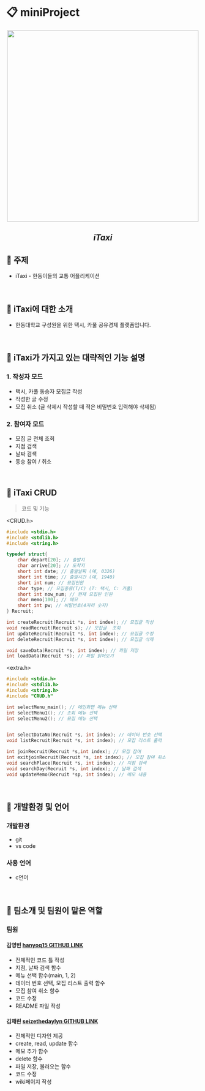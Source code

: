 # 📋 miniProject

<div align="center"> 

<img src="https://user-images.githubusercontent.com/130302221/236679887-e07f2804-ddea-450a-aee1-2f6a0b3f2dbb.png" height="500" width="500">
 
  ## *iTaxi*  
</div>
  
## 🚖 주제
 - iTaxi - 한동이들의 교통 어플리케이션

<br/>

## 🚖 iTaxi에 대한 소개
  - 한동대학교 구성원을 위한 택시, 카풀 공유경제 플랫폼입니다.

<br/>
  
##  🚖 iTaxi가 가지고 있는 대략적인 기능 설명
### 1.  작성자 모드  
  - 택시, 카풀 동승자 모집글 작성
  - 작성한 글 수정
  - 모집 취소 (글 삭제시 작성할 때 적은 비밀번호 입력해야 삭제됨)
### 2.  참여자 모드
  - 모집 글 전체 조회
  - 지점 검색
  - 날짜 검색
  - 동승 참여 / 취소

<br/>

## 🚖 iTaxi CRUD
> 코드 및 기능  
  
<CRUD.h>
```c
#include <stdio.h>
#include <stdlib.h>
#include <string.h>

typedef struct{
	char depart[20]; // 출발지
	char arrive[20]; // 도착지
	short int date; // 출발날짜 (예, 0326)
	short int time; // 출발시간 (예, 1940)
	short int num; // 모집인원
	char type; // 모집종류(T/C) (T: 택시, C: 카풀)
	short int now_num; // 현재 모집된 인원
	char memo[100]; // 메모
	short int pw; // 비밀번호(4자리 숫자)
} Recruit;

int createRecruit(Recruit *s, int index); // 모집글 작성
void readRecruit(Recruit s); // 모집글  조회
int updateRecruit(Recruit *s, int index); // 모집글 수정
int deleteRecruit(Recruit *s, int index); // 모집글 삭제

void saveData(Recruit *s, int index); // 파일 저장
int loadData(Recruit *s); // 파일 읽어오기

```

<extra.h>
```c
#include <stdio.h>
#include <stdlib.h>
#include <string.h>
#include "CRUD.h"

int selectMenu_main(); // 메인화면 메뉴 선택
int selectMenu1(); // 조회 메뉴 선택
int selectMenu2(); // 모집 메뉴 선택


int selectDataNo(Recruit *s, int index); // 데이터 번호 선택
void listRecruit(Recruit *s, int index); // 모집 리스트 출력

int joinRecruit(Recruit *s,int index); // 모집 참여
int exitjoinRecruit(Recruit *s, int index); // 모집 참여 취소 
void searchPlace(Recruit *s, int index); // 지점 검색
void searchDay(Recruit *s, int index); // 날짜 검색
void updateMemo(Recruit *sp, int index); // 메모 내용 
```

<br/>

## 🚖 개발환경 및 언어
### 개발환경
  - git 
  - vs code
### 사용 언어
  - c언어

<br/>

## 🚖 팀소개 및 팀원이 맡은 역할
### 팀원
 #### 김영빈 [hanyoq15 GITHUB LINK](https://github.com/hanyoq15)
  - 전체적인 코드 틀 작성
  - 지점, 날짜 검색 함수
  - 메뉴 선택 함수(main, 1, 2)
  - 데이터 번호 선택, 모집 리스트 출력 함수
  - 모집 참여 취소 함수
  - 코드 수정
  - README 파일 작성

#### 김채린 [seizethedaylyn GITHUB LINK](https://github.com/seizethedaylyn)
  - 전체적인 디자인 제공
  - create, read, update 함수
  - 메모 추가 함수
  - delete 함수
  - 파일 저장, 불러오는 함수
  - 코드 수정
  - wiki페이지 작성
